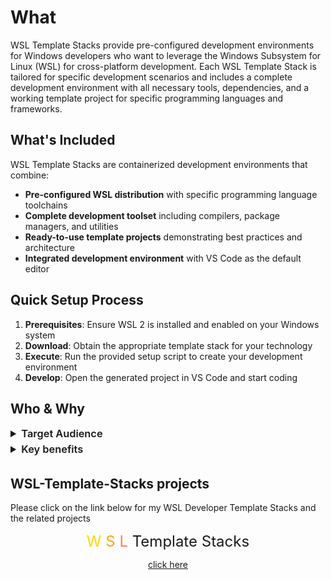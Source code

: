 # What

WSL Template Stacks provide pre-configured development environments for Windows developers who want to leverage the Windows Subsystem for Linux (WSL) for cross-platform development. Each WSL Template Stack is tailored for specific development scenarios and includes a complete development environment with all necessary tools, dependencies, and a working template project for specific programming languages and frameworks.

## What's Included

WSL Template Stacks are containerized development environments that combine:

- **Pre-configured WSL distribution** with specific programming language toolchains
- **Complete development toolset** including compilers, package managers, and utilities
- **Ready-to-use template projects** demonstrating best practices and architecture
- **Integrated development environment** with VS Code as the default editor

## Quick Setup Process

1. **Prerequisites**: Ensure WSL 2 is installed and enabled on your Windows system
2. **Download**: Obtain the appropriate template stack for your technology
3. **Execute**: Run the provided setup script to create your development environment
4. **Develop**: Open the generated project in VS Code and start coding

## Who & Why

<details>
  <summary style="font-size: 1.17em; font-weight: 600; margin-top: 0.1em; margin-bottom: 0.2em;"> Target Audience</summary>

- **Windows developers** wanting to use Linux development tools
- **Teams** requiring consistent development environments
- **Developers** starting new projects and wanting to skip initial setup
- **Students and educators** needing quick access to configured development environments
- **Anyone** who values rapid setup and clean, isolated development environments

</details>

<details>
  <summary style="font-size: 1.17em; font-weight: 600; margin-top: 0.1em; margin-bottom: 0.2em;"> Key benefits</summary>

<br>

- **Rapid Development Setup**
    - Execute a single setup script to create and configure your development environment
    - Automatically provision the WSL container with all required tools and dependencies
    - Launch directly into VS Code with the template project ready for development
    - **Time to productivity: Minutes, not hours**

- **Isolated and Clean Environment**
    - Each stack contains only the tools and dependencies relevant to its specific technology
    - Eliminates version conflicts and dependency issues between different projects
    - Provides a consistent development environment across different machines
    - **No pollution of your host Windows system**

- **Production-Ready Template Projects**
    - Start with a fully functional template application that demonstrates best practices
    - Includes proper project structure, configuration files, and documentation
    - Template can be immediately built, tested, and extended
    - **Skip the boilerplate and focus on your business logic**

- **Cross-Platform Development**
    - Develop applications that run natively on both Linux (WSL) and Windows
    - Test your applications in both environments without dual-boot or separate machines
    - Use Linux tools and utilities while maintaining Windows workflow
    - **One codebase, multiple deployment targets**

</details>


## WSL-Template-Stacks projects

Please click on the link below for my WSL Developer Template Stacks and the related projects

<div style="text-align: center;">
<font size="5">   <span style="color:#FFD700" >W</span> <span style="color:#FFA500" >S</span> <span style="color:#FF7F50" >L</span> Template Stacks </font>

[click here](https://nicojane.github.io/WSL-Template-Stacks-Home/)
</div>